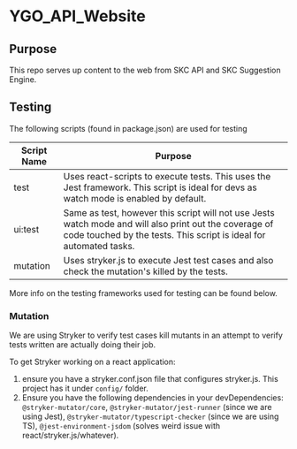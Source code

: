 # YGO_API_Website

## Purpose
This repo serves up content to the web from SKC API and SKC Suggestion Engine.

## Testing

The following scripts (found in package.json) are used for testing

| Script Name			| Purpose					|
| ------------------ | --------------------- |
| test					| Uses react-scripts to execute tests. This uses the Jest framework. This script is ideal for devs as watch mode is enabled by default.	|
| ui:test				| Same as test, however this script will not use Jests watch mode and will also print out the coverage of code touched by the tests. This script is ideal for automated tasks. |
| mutation				| Uses stryker.js to execute Jest test cases and also check the mutation's killed by the tests. |

More info on the testing frameworks used for testing can be found below.

### Mutation
We are using Stryker to verify test cases kill mutants in an attempt to verify tests written are actually doing their job.

To get Stryker working on a react application:

1. ensure you have a stryker.conf.json file that configures stryker.js. This project has it under `config/` folder.
2. Ensure you have the following dependencies in your devDependencies: `@stryker-mutator/core`, `@stryker-mutator/jest-runner` (since we are using Jest), `@stryker-mutator/typescript-checker` (since we are using TS), `@jest-environment-jsdom` (solves weird issue with react/stryker.js/whatever).